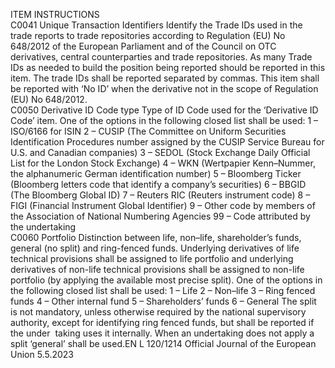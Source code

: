  
ITEM  INSTRUCTIONS  
C0041  Unique Transaction 
Identifiers  Identify the Trade IDs used in the trade reports to trade repositories according to 
Regulation (EU) No 648/2012 of the European Parliament and of the Council on 
OTC derivatives, central counterparties and trade repositories. 
As many Trade IDs as needed to build the position being reported should be reported 
in this item. The trade IDs shall be reported separated by commas. 
This item shall be reported with ‘No ID’ when the derivative not in the scope of 
Regulation (EU) No 648/2012.  
C0050  Derivative ID Code type  Type of ID Code used for the ‘Derivative ID Code’ item. One of the options in the 
following closed list shall be used: 
1 – ISO/6166 for ISIN 
2 – CUSIP (The Committee on Uniform Securities Identification Procedures number 
assigned by the CUSIP Service Bureau for U.S. and Canadian companies) 
3 – SEDOL (Stock Exchange Daily Official List for the London Stock Exchange) 
4 – WKN (Wertpapier Kenn–Nummer, the alphanumeric German identification 
number) 
5 – Bloomberg Ticker (Bloomberg letters code that identify a company’s securities) 
6 – BBGID (The Bloomberg Global ID) 
7 – Reuters RIC (Reuters instrument code) 
8 – FIGI (Financial Instrument Global Identifier) 
9 – Other code by members of the Association of National Numbering Agencies 
99 – Code attributed by the undertaking  
C0060  Portfolio  Distinction between life, non–life, shareholder’s funds, general (no split) and ring-fenced 
funds. 
Underlying derivatives of life technical provisions shall be assigned to life portfolio and 
underlying derivatives of non-life technical provisions shall be assigned to non-life 
portfolio (by applying the available most precise split). 
One of the options in the following closed list shall be used: 
1 – Life 
2 – Non–life 
3 – Ring fenced funds 
4 – Other internal fund 
5 – Shareholders’ funds 
6 – General 
The split is not mandatory, unless otherwise required by the national supervisory 
authority, except for identifying ring fenced funds, but shall be reported if the under ­
taking uses it internally. When an undertaking does not apply a split ‘general’ shall be 
used.EN  L 120/1214 Official Journal of the European Union 5.5.2023